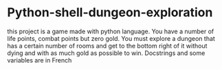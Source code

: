 # Python-shell-dungeon-exploration
this project is a game made with python language. You have a number of life points, combat points but zero gold. You must explore a dungeon that has a certain number of rooms and get to the bottom right of it without dying and with as much gold as possible to win. Docstrings and some variables are in French
